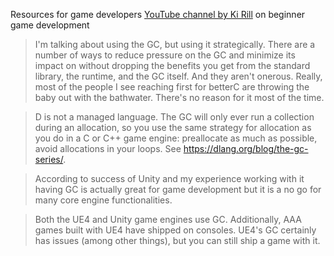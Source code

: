 Resources for game developers
[YouTube channel by Ki Rill](https://www.youtube.com/playlist?list=PLgM-lc_kSqFQPF0UXgmFZpZalqcrSofe-) on beginner game development

> I'm talking about using the GC, but using it strategically. There are a number of ways to reduce pressure on the GC and minimize its impact on without dropping the benefits you get from the standard library, the runtime, and the GC itself. And they aren't onerous. Really, most of the people I see reaching first for betterC are throwing the baby out with the bathwater. There's no reason for it most of the time.

> D is not a managed language. The GC will only ever run a collection during an allocation, so you use the same strategy for allocation as you do in a C or C++ game engine: preallocate as much as possible, avoid allocations in your loops. See https://dlang.org/blog/the-gc-series/.

> According to success of Unity and my experience working with it having GC is actually great for game development but it is a no go for many core engine functionalities.

> Both the UE4 and Unity game engines use GC. Additionally, AAA games built with UE4 have shipped on consoles. UE4's GC certainly has issues (among other things), but you can still ship a game with it.
